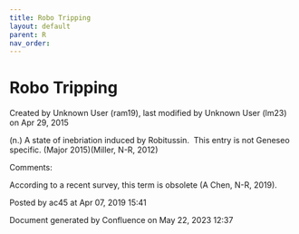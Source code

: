 ```yaml
---
title: Robo Tripping
layout: default
parent: R
nav_order:
---
```


# Robo Tripping

Created by  Unknown User (ram19), last modified by  Unknown User (lm23) on Apr 29, 2015

(n.) A state of inebriation induced by Robitussin.  This entry is not Geneseo specific. (Major 2015)(Miller, N-R, 2012)

Comments:

According to a recent survey, this term is obsolete (A Chen, N-R, 2019).

Posted by ac45 at Apr 07, 2019 15:41

Document generated by Confluence on May 22, 2023 12:37



